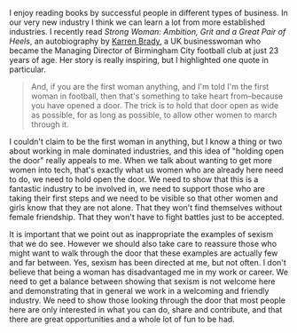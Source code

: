 

I enjoy reading books by successful people in different types of business. In our very new industry I think we
can learn a lot from more established industries. I recently read *Strong Woman: Ambition, Grit and a Great
Pair of Heels*, an autobiography by [Karren Brady](http://en.wikipedia.org/wiki/Karren_Brady), a UK
businesswoman who became the Managing Director of Birmingham City football club at just 23 years of age. Her
story is really inspiring, but I highlighted one quote in particular.

> And, if you are
> the first woman anything, and I'm told I'm the first woman in football, then that's something to take heart
> from–because you have opened a door. The trick is to hold that door open as wide as possible, for as long as
> possible, to allow other women to march through it.

I couldn't claim to be the first woman in anything, but I know a thing or two about working in male dominated
industries, and this idea of "holding open the door" really appeals to me. When we talk about wanting to get
more women into tech, that's exactly what us women who are already here need to do, we need to hold open the
door. We need to show that this is a fantastic industry to be involved in, we need to support those who are
taking their first steps and we need to be visible so that other women and girls know that they are not alone.
That they won't find themselves without female friendship. That they won't have to fight battles just to be
accepted.

It is important that we point out as inappropriate the examples of sexism that we do see. However we should
also take care to reassure those who might want to walk through the door that these examples are actually few
and far between. Yes, sexism has been directed at me, but not often. I don't believe that being a woman has
disadvantaged me in my work or career. We need to get a balance between showing that sexism is not welcome
here and demonstrating that in general we work in a welcoming and friendly industry. We need to show those
looking through the door that most people here are only interested in what you can do, share and contribute,
and that there are great opportunities and a whole lot of fun to be had.